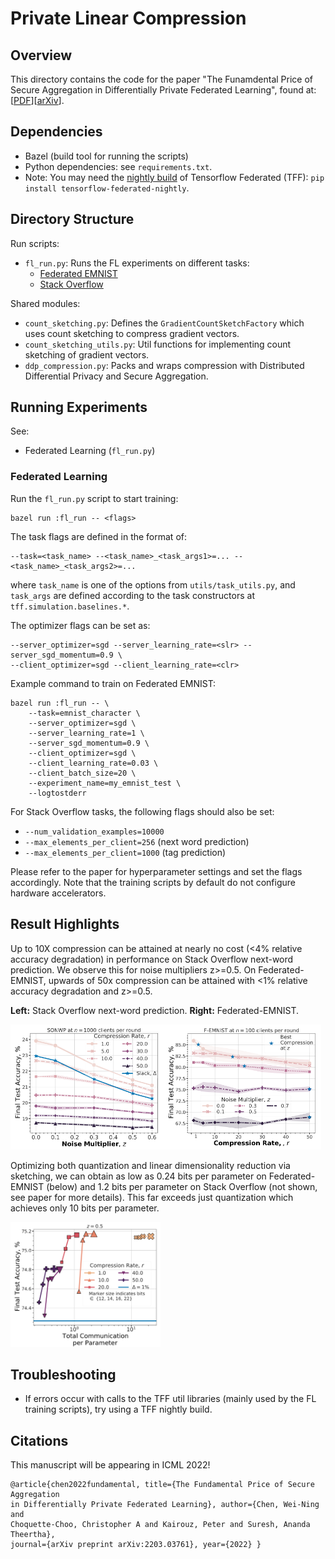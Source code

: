 # Private Linear Compression

## Overview

This directory contains the code for the paper "The Funamdental Price of Secure
Aggregation in Differentially Private Federated Learning", found at:
[[PDF](https://arxiv.org/pdf/2203.03761.pdf)][[arXiv](https://arxiv.org/abs/2203.03761)].

## Dependencies

-   Bazel (build tool for running the scripts)
-   Python dependencies: see `requirements.txt`.
-   Note: You may need the
    [nightly build](https://pypi.org/project/tensorflow-federated-nightly/) of
    Tensorflow Federated (TFF): `pip install tensorflow-federated-nightly`.

## Directory Structure

Run scripts:

-   `fl_run.py`: Runs the FL experiments on different tasks:
    -   [Federated EMNIST](https://www.tensorflow.org/federated/api_docs/python/tff/simulation/datasets/emnist/load_data)
    -   [Stack Overflow](https://www.tensorflow.org/federated/api_docs/python/tff/simulation/datasets/stackoverflow/load_data)

Shared modules:

-   `count_sketching.py`: Defines the `GradientCountSketchFactory` which uses
    count sketching to compress gradient vectors.
-   `count_sketching_utils.py`: Util functions for implementing count sketching
    of gradient vectors.
-   `ddp_compression.py`: Packs and wraps compression with Distributed
    Differential Privacy and Secure Aggregation.

## Running Experiments

See:

-   Federated Learning (`fl_run.py`)

### Federated Learning

Run the `fl_run.py` script to start training:

```
bazel run :fl_run -- <flags>
```

The task flags are defined in the format of:

```
--task=<task_name> --<task_name>_<task_args1>=... --<task_name>_<task_args2>=...
```

where `task_name` is one of the options from `utils/task_utils.py`, and
`task_args` are defined according to the task constructors at
`tff.simulation.baselines.*`.

The optimizer flags can be set as:

```
--server_optimizer=sgd --server_learning_rate=<slr> --server_sgd_momentum=0.9 \
--client_optimizer=sgd --client_learning_rate=<clr>
```

Example command to train on Federated EMNIST:

```
bazel run :fl_run -- \
    --task=emnist_character \
    --server_optimizer=sgd \
    --server_learning_rate=1 \
    --server_sgd_momentum=0.9 \
    --client_optimizer=sgd \
    --client_learning_rate=0.03 \
    --client_batch_size=20 \
    --experiment_name=my_emnist_test \
    --logtostderr
```

For Stack Overflow tasks, the following flags should also be set:

-   `--num_validation_examples=10000`
-   `--max_elements_per_client=256` (next word prediction)
-   `--max_elements_per_client=1000` (tag prediction)

Please refer to the paper for hyperparameter settings and set the flags
accordingly. Note that the training scripts by default do not configure hardware
accelerators.

## Result Highlights

Up to 10X compression can be attained at nearly no cost
(<4% relative accuracy degradation) in performance on Stack Overflow next-word prediction. We observe this for noise multipliers z>=0.5.
On Federated-EMNIST, upwards of 50x compression can be attained with
<1% relative accuracy degradation and z>=0.5.

**Left:** Stack Overflow next-word prediction. **Right:** Federated-EMNIST.

<img src="images/sonwp-dr.png" height="200px"><img src="images/emnist-dr.png" height="200px">

Optimizing both quantization and linear dimensionality reduction via sketching,
we can obtain as low as 0.24 bits per parameter on Federated-EMNIST (below) and
1.2 bits per parameter on Stack Overflow (not shown, see paper for more
details). This far exceeds just quantization which achieves only 10 bits per
parameter.

<img src="images/emnist-both.png" height="200px">

## Troubleshooting

-   If errors occur with calls to the TFF util libraries (mainly used by the FL
    training scripts), try using a TFF nightly build.

## Citations

This manuscript will be appearing in ICML 2022!

```
@article{chen2022fundamental, title={The Fundamental Price of Secure Aggregation
in Differentially Private Federated Learning}, author={Chen, Wei-Ning and
Choquette-Choo, Christopher A and Kairouz, Peter and Suresh, Ananda Theertha},
journal={arXiv preprint arXiv:2203.03761}, year={2022} }
```
